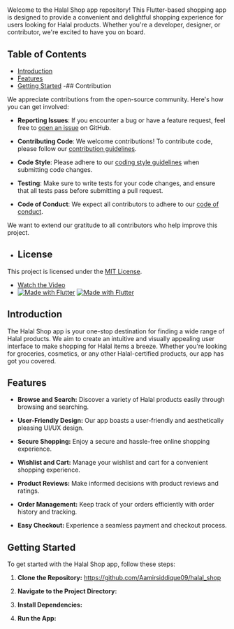 # 

Welcome to the Halal Shop app repository! This Flutter-based shopping app is designed to provide a convenient and delightful shopping experience for users looking for Halal products. Whether you're a developer, designer, or contributor, we're excited to have you on board.
## Table of Contents
- [Introduction](#introduction)
- [Features](#features)
- [Getting Started](#getting-started)
-## Contribution

We appreciate contributions from the open-source community. Here's how you can get involved:

- **Reporting Issues**: If you encounter a bug or have a feature request, feel free to [open an issue](https://github.com/your-username/your-project/issues) on GitHub.

- **Contributing Code**: We welcome contributions! To contribute code, please follow our [contribution guidelines](CONTRIBUTING.md).

- **Code Style**: Please adhere to our [coding style guidelines](CODE_OF_CONDUCT.md) when submitting code changes.

- **Testing**: Make sure to write tests for your code changes, and ensure that all tests pass before submitting a pull request.

- **Code of Conduct**: We expect all contributors to adhere to our [code of conduct](CODE_OF_CONDUCT.md).

We want to extend our gratitude to all contributors who help improve this project.

- ## License
This project is licensed under the [MIT License](LICENSE.md).
- [Watch the Video](https://www.linkedin.com/posts/aamir-siddique-09954627b_unlocking-the-power-of-flutter-building-activity-7116502955112984577-n-I_?utm_source=share&utm_medium=member_desktop)
- [![Made with Flutter](https://img.shields.io/badge/Made_with-Flutter-blue.svg)](https://flutter.dev/)
[![Made with Flutter](https://img.shields.io/badge/Made_with-Flutter-blue.svg)](https://flutter.dev/)


  


 


## Introduction
The Halal Shop app is your one-stop destination for finding a wide range of Halal products. We aim to create an intuitive and visually appealing user interface to make shopping for Halal items a breeze. Whether you're looking for groceries, cosmetics, or any other Halal-certified products, our app has got you covered.

## Features

- **Browse and Search:** Discover a variety of Halal products easily through browsing and searching.

- **User-Friendly Design:** Our app boasts a user-friendly and aesthetically pleasing UI/UX design.

- **Secure Shopping:** Enjoy a secure and hassle-free online shopping experience.

- **Wishlist and Cart:** Manage your wishlist and cart for a convenient shopping experience.

- **Product Reviews:** Make informed decisions with product reviews and ratings.

- **Order Management:** Keep track of your orders efficiently with order history and tracking.

- **Easy Checkout:** Experience a seamless payment and checkout process.

## Getting Started

To get started with the Halal Shop app, follow these steps:

1. **Clone the Repository:**
https://github.com/Aamirsiddique09/halal_shop

2. **Navigate to the Project Directory:**

3. **Install Dependencies:**

4. **Run the App:**

